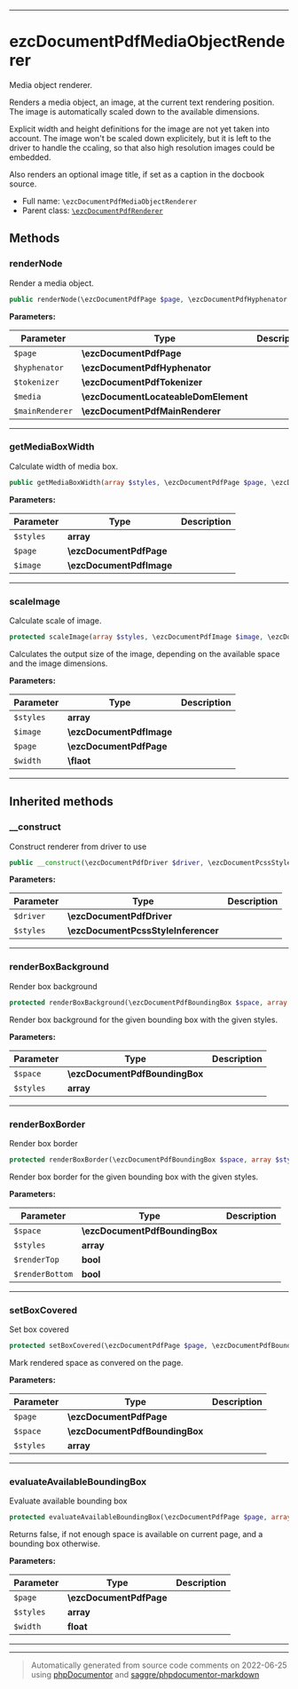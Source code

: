 ***

# ezcDocumentPdfMediaObjectRenderer

Media object renderer.

Renders a media object, an image, at the current text rendering position.
The image is automatically scaled down to the available dimensions.

Explicit width and height definitions for the image are not yet taken into
account. The image won't be scaled down explicitely, but it is left to the
driver to handle the ccaling, so that also high resolution images could be
embedded.

Also renders an optional image title, if set as a caption in the docbook
source.

* Full name: `\ezcDocumentPdfMediaObjectRenderer`
* Parent class: [`\ezcDocumentPdfRenderer`](./ezcDocumentPdfRenderer.md)




## Methods


### renderNode

Render a media object.

```php
public renderNode(\ezcDocumentPdfPage $page, \ezcDocumentPdfHyphenator $hyphenator, \ezcDocumentPdfTokenizer $tokenizer, \ezcDocumentLocateableDomElement $media, \ezcDocumentPdfMainRenderer $mainRenderer): bool
```








**Parameters:**

| Parameter | Type | Description |
|-----------|------|-------------|
| `$page` | **\ezcDocumentPdfPage** |  |
| `$hyphenator` | **\ezcDocumentPdfHyphenator** |  |
| `$tokenizer` | **\ezcDocumentPdfTokenizer** |  |
| `$media` | **\ezcDocumentLocateableDomElement** |  |
| `$mainRenderer` | **\ezcDocumentPdfMainRenderer** |  |




***

### getMediaBoxWidth

Calculate width of media box.

```php
public getMediaBoxWidth(array $styles, \ezcDocumentPdfPage $page, \ezcDocumentPdfImage $image): \ezcDocumentPcssMeasure
```








**Parameters:**

| Parameter | Type | Description |
|-----------|------|-------------|
| `$styles` | **array** |  |
| `$page` | **\ezcDocumentPdfPage** |  |
| `$image` | **\ezcDocumentPdfImage** |  |




***

### scaleImage

Calculate scale of image.

```php
protected scaleImage(array $styles, \ezcDocumentPdfImage $image, \ezcDocumentPdfPage $page, \flaot $width): array
```

Calculates the output size of the image, depending on the available
space and the image dimensions.






**Parameters:**

| Parameter | Type | Description |
|-----------|------|-------------|
| `$styles` | **array** |  |
| `$image` | **\ezcDocumentPdfImage** |  |
| `$page` | **\ezcDocumentPdfPage** |  |
| `$width` | **\flaot** |  |




***


## Inherited methods


### __construct

Construct renderer from driver to use

```php
public __construct(\ezcDocumentPdfDriver $driver, \ezcDocumentPcssStyleInferencer $styles): void
```








**Parameters:**

| Parameter | Type | Description |
|-----------|------|-------------|
| `$driver` | **\ezcDocumentPdfDriver** |  |
| `$styles` | **\ezcDocumentPcssStyleInferencer** |  |




***

### renderBoxBackground

Render box background

```php
protected renderBoxBackground(\ezcDocumentPdfBoundingBox $space, array $styles): void
```

Render box background for the given bounding box with the given
styles.






**Parameters:**

| Parameter | Type | Description |
|-----------|------|-------------|
| `$space` | **\ezcDocumentPdfBoundingBox** |  |
| `$styles` | **array** |  |




***

### renderBoxBorder

Render box border

```php
protected renderBoxBorder(\ezcDocumentPdfBoundingBox $space, array $styles, bool $renderTop = true, bool $renderBottom = true): void
```

Render box border for the given bounding box with the given
styles.






**Parameters:**

| Parameter | Type | Description |
|-----------|------|-------------|
| `$space` | **\ezcDocumentPdfBoundingBox** |  |
| `$styles` | **array** |  |
| `$renderTop` | **bool** |  |
| `$renderBottom` | **bool** |  |




***

### setBoxCovered

Set box covered

```php
protected setBoxCovered(\ezcDocumentPdfPage $page, \ezcDocumentPdfBoundingBox $space, array $styles): void
```

Mark rendered space as convered on the page.






**Parameters:**

| Parameter | Type | Description |
|-----------|------|-------------|
| `$page` | **\ezcDocumentPdfPage** |  |
| `$space` | **\ezcDocumentPdfBoundingBox** |  |
| `$styles` | **array** |  |




***

### evaluateAvailableBoundingBox

Evaluate available bounding box

```php
protected evaluateAvailableBoundingBox(\ezcDocumentPdfPage $page, array $styles, float $width): mixed
```

Returns false, if not enough space is available on current
page, and a bounding box otherwise.






**Parameters:**

| Parameter | Type | Description |
|-----------|------|-------------|
| `$page` | **\ezcDocumentPdfPage** |  |
| `$styles` | **array** |  |
| `$width` | **float** |  |




***


***
> Automatically generated from source code comments on 2022-06-25 using [phpDocumentor](http://www.phpdoc.org/) and [saggre/phpdocumentor-markdown](https://github.com/Saggre/phpDocumentor-markdown)
